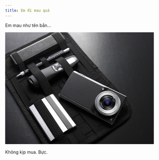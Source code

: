 ```yaml
---
title: Em đi mau quá
---
```


Em mau như tên bắn...

![](<../images/Panasonic-Lumix-DMC-CM1P.jpg>)

Không kịp mua. Bực.
